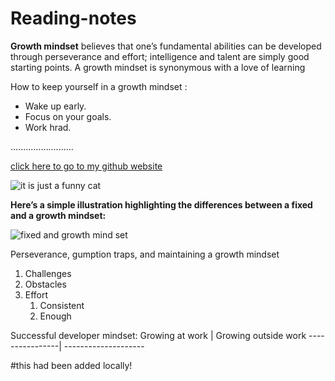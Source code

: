 
# Reading-notes

**Growth mindset** believes that one’s fundamental abilities can be developed through perseverance and effort; intelligence and talent are simply good starting points. A growth mindset is synonymous with a love of learning


 How to keep yourself in a growth mindset :
 * Wake up early. 
 * Focus on your goals.
 * Work hrad.


.........................




[click here to go to my github website ](https://github.com/abdalmajeed-zeyad/Reading-notes)


![it is just a funny cat ](https://3kllhk1ibq34qk6sp3bhtox1-wpengine.netdna-ssl.com/wp-content/uploads/2015/11/growth-mindset.png)



**Here’s a simple illustration highlighting the differences between a fixed and a growth mindset:**

![fixed and growth mind set](https://3kllhk1ibq34qk6sp3bhtox1-wpengine.netdna-ssl.com/wp-content/uploads/NewGrowthMindset2.png)

Perseverance, gumption traps, and maintaining a growth mindset

1. Challenges 
1. Obstacles 
1. Effort 
   1. Consistent 
   1. Enough 


Successful developer mindset:
Growing at work | Growing outside work
----------------| --------------------

#this had been added locally!

